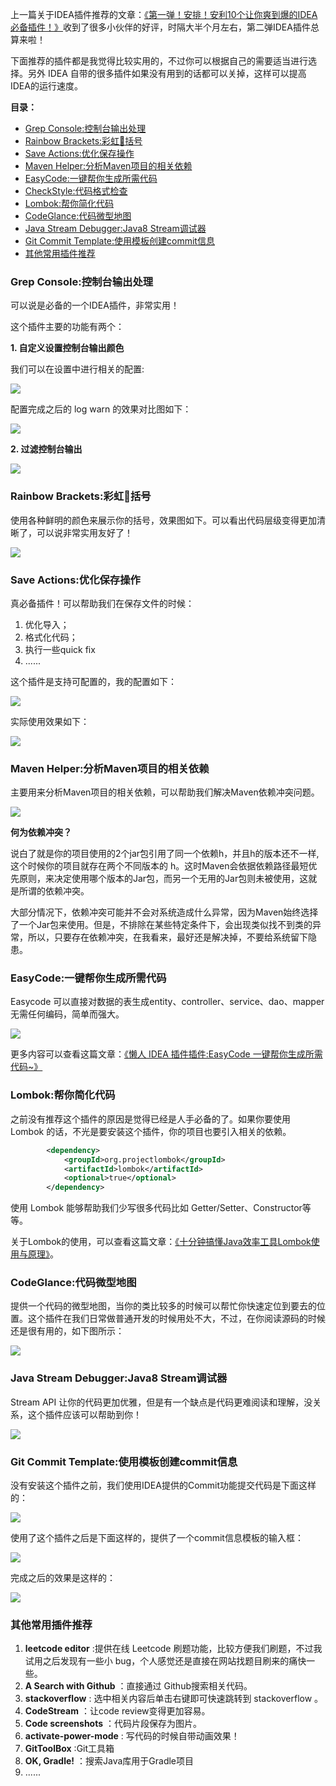 上一篇关于IDEA插件推荐的文章：[《第一弹！安排！安利10个让你爽到爆的IDEA必备插件！》](https://mp.weixin.qq.com/s?__biz=Mzg2OTA0Njk0OA==&mid=2247486586&idx=1&sn=b745f0be1a5fc0160f43625e29df9029&chksm=cea243b1f9d5caa7200950063ae9e1691d3578d46c0b865c8220c8f1e02ed43cb4e586c2524c&token=801835724&lang=zh_CN#rd)收到了很多小伙伴的好评，时隔大半个月左右，第二弹IDEA插件总算来啦！

下面推荐的插件都是我觉得比较实用的，不过你可以根据自己的需要适当进行选择。另外 IDEA 自带的很多插件如果没有用到的话都可以关掉，这样可以提高IDEA的运行速度。

**目录：**

- [Grep Console:控制台输出处理](#grep-console%e6%8e%a7%e5%88%b6%e5%8f%b0%e8%be%93%e5%87%ba%e5%a4%84%e7%90%86)
- [Rainbow Brackets:彩虹🌈括号](#rainbow-brackets%e5%bd%a9%e8%99%b9%f0%9f%8c%88%e6%8b%ac%e5%8f%b7)
- [Save Actions:优化保存操作](#save-actions%e4%bc%98%e5%8c%96%e4%bf%9d%e5%ad%98%e6%93%8d%e4%bd%9c)
- [Maven Helper:分析Maven项目的相关依赖](#maven-helper%e5%88%86%e6%9e%90maven%e9%a1%b9%e7%9b%ae%e7%9a%84%e7%9b%b8%e5%85%b3%e4%be%9d%e8%b5%96)
- [EasyCode:一键帮你生成所需代码](#easycode%e4%b8%80%e9%94%ae%e5%b8%ae%e4%bd%a0%e7%94%9f%e6%88%90%e6%89%80%e9%9c%80%e4%bb%a3%e7%a0%81)
- [CheckStyle:代码格式检查](#checkstyle%e4%bb%a3%e7%a0%81%e6%a0%bc%e5%bc%8f%e6%a3%80%e6%9f%a5)
- [Lombok:帮你简化代码](#lombok%e5%b8%ae%e4%bd%a0%e7%ae%80%e5%8c%96%e4%bb%a3%e7%a0%81)
- [CodeGlance:代码微型地图](#codeglance%e4%bb%a3%e7%a0%81%e5%be%ae%e5%9e%8b%e5%9c%b0%e5%9b%be)
- [Java Stream Debugger:Java8 Stream调试器](#java-stream-debuggerjava8-stream%e8%b0%83%e8%af%95%e5%99%a8)
- [Git Commit Template:使用模板创建commit信息](#git-commit-template%e4%bd%bf%e7%94%a8%e6%a8%a1%e6%9d%bf%e5%88%9b%e5%bb%bacommit%e4%bf%a1%e6%81%af)
- [其他常用插件推荐](#%e5%85%b6%e4%bb%96%e5%b8%b8%e7%94%a8%e6%8f%92%e4%bb%b6%e6%8e%a8%e8%8d%90)

### Grep Console:控制台输出处理

可以说是必备的一个IDEA插件，非常实用！

这个插件主要的功能有两个：

**1. 自定义设置控制台输出颜色**

我们可以在设置中进行相关的配置:

![](./pictures/grep-console/grep-console2.png)

配置完成之后的 log warn 的效果对比图如下：

![](./pictures/grep-console/grep-console3.png)

**2. 过滤控制台输出**

![](./pictures/grep-console/grep-console.gif)

### Rainbow Brackets:彩虹🌈括号

使用各种鲜明的颜色来展示你的括号，效果图如下。可以看出代码层级变得更加清晰了，可以说非常实用友好了！

![](./pictures/rainbow-brackets.png)

### Save Actions:优化保存操作

真必备插件！可以帮助我们在保存文件的时候：

1. 优化导入；
2. 格式化代码；
3. 执行一些quick fix
4. ......

这个插件是支持可配置的，我的配置如下：

![](./pictures/save-actions/save-actions.png)

实际使用效果如下：

![](./pictures/save-actions/save-actions2.gif)

### Maven Helper:分析Maven项目的相关依赖

主要用来分析Maven项目的相关依赖，可以帮助我们解决Maven依赖冲突问题。

![](./pictures/maver-helper.png)

**何为依赖冲突？**

说白了就是你的项目使用的2个jar包引用了同一个依赖h，并且h的版本还不一样,这个时候你的项目就存在两个不同版本的 h。这时Maven会依据依赖路径最短优先原则，来决定使用哪个版本的Jar包，而另一个无用的Jar包则未被使用，这就是所谓的依赖冲突。

大部分情况下，依赖冲突可能并不会对系统造成什么异常，因为Maven始终选择了一个Jar包来使用。但是，不排除在某些特定条件下，会出现类似找不到类的异常，所以，只要存在依赖冲突，在我看来，最好还是解决掉，不要给系统留下隐患。

### EasyCode:一键帮你生成所需代码

Easycode 可以直接对数据的表生成entity、controller、service、dao、mapper无需任何编码，简单而强大。

![](./pictures/Easy-Code.gif)

更多内容可以查看这篇文章：[《懒人 IDEA 插件插件:EasyCode 一键帮你生成所需代码~》](https://mp.weixin.qq.com/s?__biz=Mzg2OTA0Njk0OA==&mid=2247486205&idx=1&sn=0ff2f87f0d82a1bd9c0c44328ef69435&chksm=cea24536f9d5cc20c6cc7669f0d4167d747fe8b8c05a64546c0162d694aa96044a2862e24b57&token=1862674725&lang=zh_CN#rd)

### Lombok:帮你简化代码

之前没有推荐这个插件的原因是觉得已经是人手必备的了。如果你要使用 Lombok 的话，不光是要安装这个插件，你的项目也要引入相关的依赖。

```xml
        <dependency>
            <groupId>org.projectlombok</groupId>
            <artifactId>lombok</artifactId>
            <optional>true</optional>
        </dependency>
```

使用 Lombok 能够帮助我们少写很多代码比如 Getter/Setter、Constructor等等。

关于Lombok的使用，可以查看这篇文章：[《十分钟搞懂Java效率工具Lombok使用与原理》](https://mp.weixin.qq.com/s?__biz=Mzg2OTA0Njk0OA==&mid=2247485385&idx=2&sn=a7c3fb4485ffd8c019e5541e9b1580cd&chksm=cea24802f9d5c1144eee0da52cfc0cc5e8ee3590990de3bb642df4d4b2a8cd07f12dd54947b9&token=1667678311&lang=zh_CN#rd)。

### CodeGlance:代码微型地图

提供一个代码的微型地图，当你的类比较多的时候可以帮忙你快速定位到要去的位置。这个插件在我们日常做普通开发的时候用处不大，不过，在你阅读源码的时候还是很有用的，如下图所示：

![](./pictures/code-glance.png)

### Java Stream Debugger:Java8 Stream调试器

Stream API 让你的代码更加优雅，但是有一个缺点是代码更难阅读和理解，没关系，这个插件应该可以帮助到你！

![](./pictures/JavaStreamDebugger.gif)

### Git Commit Template:使用模板创建commit信息

没有安装这个插件之前，我们使用IDEA提供的Commit功能提交代码是下面这样的：

 ![](./pictures/git-commit-template/Git-Commit-Template1.png)

使用了这个插件之后是下面这样的，提供了一个commit信息模板的输入框：

 ![](./pictures/git-commit-template/Git-Commit-Template2.png)

完成之后的效果是这样的：

 ![](./pictures/git-commit-template/Git-Commit-Template3.png)

### 其他常用插件推荐

1. **leetcode editor** :提供在线 Leetcode 刷题功能，比较方便我们刷题，不过我试用之后发现有一些小 bug，个人感觉还是直接在网站找题目刷来的痛快一些。
3. **​A Search with Github** ：直接通过 Github搜索相关代码。
4. **stackoverflow** : 选中相关内容后单击右键即可快速跳转到 stackoverflow 。
5. **CodeStream** ：让code review变得更加容易。
6. **Code screenshots** ：代码片段保存为图片。
7. **activate-power-mode** :  写代码的时候自带动画效果！
8. **GitToolBox** :Git工具箱
9. **OK,​ Gradle!** ：搜索Java库用于Gradle项目
10. ......







